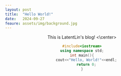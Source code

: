```yaml
---
layout: post
title:  "Hello World!"
date:   2024-09-27 
feaure: assets/img/background.jpg
---
```




<center> This is LatentLin's blog! <\center>
    
```cpp
#include<iostream>
using namespace std;
int main(){
    cout<<"Hello, World!"<<endl;
    return 0;
}
